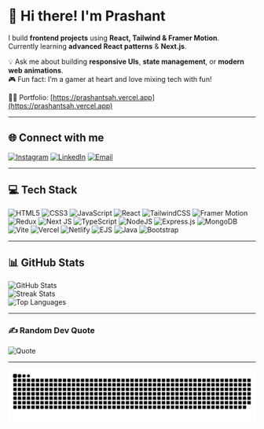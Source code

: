 # 👋 Hi there! I'm Prashant
I build **frontend projects** using **React, Tailwind & Framer Motion**.  
Currently learning **advanced React patterns** & **Next.js**.  

💡 Ask me about building **responsive UIs**, **state management**, or **modern web animations**.  
🎮 Fun fact: I’m a gamer at heart and love mixing tech with fun!  

🧑‍💻 Portfolio: [https://prashantsah.vercel.app](https://prashantsah.vercel.app)

---

## 🌐 Connect with me
[![Instagram](https://img.shields.io/badge/Instagram-%23E4405F?style=for-the-badge&logo=Instagram&logoColor=white&borderRadius=10)](https://instagram.com/Prashant_sah07) 
[![LinkedIn](https://img.shields.io/badge/LinkedIn-%230077B5?style=for-the-badge&logo=linkedin&logoColor=white&borderRadius=10)](https://linkedin.com/in/prashantkumar00/) 
[![Email](https://img.shields.io/badge/Email-D14836?style=for-the-badge&logo=gmail&logoColor=white&borderRadius=10)](mailto:prashantkumar855114@gmail.com)

---

## 💻 Tech Stack
![HTML5](https://img.shields.io/badge/HTML5-E34F26?style=for-the-badge&logo=html5&logoColor=white&borderRadius=10)
![CSS3](https://img.shields.io/badge/CSS3-1572B6?style=for-the-badge&logo=css3&logoColor=white&borderRadius=10)
![JavaScript](https://img.shields.io/badge/JavaScript-F7DF1E?style=for-the-badge&logo=javascript&logoColor=black&borderRadius=10)
![React](https://img.shields.io/badge/React-20232A?style=for-the-badge&logo=react&logoColor=61DAFB&borderRadius=10)
![TailwindCSS](https://img.shields.io/badge/TailwindCSS-38B2AC?style=for-the-badge&logo=tailwind-css&logoColor=white&borderRadius=10)
![Framer Motion](https://img.shields.io/badge/Framer_Motion-0055FF?style=for-the-badge&logo=framer&logoColor=white&borderRadius=10)
![Redux](https://img.shields.io/badge/Redux-593D88?style=for-the-badge&logo=redux&logoColor=white&borderRadius=10)
![Next JS](https://img.shields.io/badge/Next.js-000000?style=for-the-badge&logo=nextdotjs&logoColor=white&borderRadius=10)
![TypeScript](https://img.shields.io/badge/TypeScript-007ACC?style=for-the-badge&logo=typescript&logoColor=white&borderRadius=10)
![NodeJS](https://img.shields.io/badge/Node.js-339933?style=for-the-badge&logo=node.js&logoColor=white&borderRadius=10)
![Express.js](https://img.shields.io/badge/Express.js-404D59?style=for-the-badge&logo=express&logoColor=61DAFB&borderRadius=10)
![MongoDB](https://img.shields.io/badge/MongoDB-4EA94B?style=for-the-badge&logo=mongodb&logoColor=white&borderRadius=10)
![Vite](https://img.shields.io/badge/Vite-646CFF?style=for-the-badge&logo=vite&logoColor=white&borderRadius=10)
![Vercel](https://img.shields.io/badge/Vercel-000000?style=for-the-badge&logo=vercel&logoColor=white&borderRadius=10)
![Netlify](https://img.shields.io/badge/Netlify-00C7B7?style=for-the-badge&logo=netlify&logoColor=white&borderRadius=10)
![EJS](https://img.shields.io/badge/EJS-B4CA65?style=for-the-badge&logo=ejs&logoColor=black&borderRadius=10)
![Java](https://img.shields.io/badge/Java-ED8B00?style=for-the-badge&logo=openjdk&logoColor=white&borderRadius=10)
![Bootstrap](https://img.shields.io/badge/Bootstrap-7952B3?style=for-the-badge&logo=bootstrap&logoColor=white&borderRadius=10)

---

## 📊 GitHub Stats
![GitHub Stats](https://github-readme-stats.vercel.app/api?username=PrashantSah07&theme=dark&hide_border=false&include_all_commits=false&count_private=false)<br/>
![Streak Stats](https://nirzak-streak-stats.vercel.app/?user=PrashantSah07&theme=dark&hide_border=false)<br/>
![Top Languages](https://github-readme-stats.vercel.app/api/top-langs/?username=PrashantSah07&theme=dark&hide_border=false&include_all_commits=false&count_private=false&layout=compact)

---

### ✍️ Random Dev Quote
![Quote](https://quotes-github-readme.vercel.app/api?type=horizontal&theme=radical)

---

<p align="center">
  <picture>
    <source media="(prefers-color-scheme: dark)" srcset="https://raw.githubusercontent.com/PrashantSah07/PrashantSah07/output/github-snake-dark.svg" />
    <source media="(prefers-color-scheme: light)" srcset="https://raw.githubusercontent.com/PrashantSah07/PrashantSah07/output/github-snake.svg" />
    <img alt="github-snake" src="https://raw.githubusercontent.com/PrashantSah07/PrashantSah07/output/github-snake.svg" />
  </picture>
</p>
